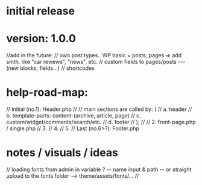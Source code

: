 # initial release
# version: 1.0.0

//add in the future:
// own post types.. WP basic = posts, pages => add smth. like "car reviews", "news", etc.
// custom fields to pages/posts --- (new blocks, fields...)
// shortcodes


# help-road-map:
//   Initial (no.1): Header.php
//
//   main sections are called by: (
//       a. header
//       b. template-parts: content-(archive, article, page)
//       c. custom/widget/comments/search/etc.
//       d. footer
//   );
//
//   2. front-page.php / single.php
//   3.
//   4.
//   5.
//   Last (no.6>?): Footer.php

# notes / visuals / ideas
// loading fonts from admin in variable ? -- name input & path -- or straight upload to the fonts folder --> theme/assets/fonts/...
//
